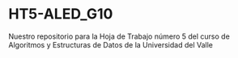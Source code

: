# HT5-ALED_G10
Nuestro repositorio para la Hoja de Trabajo número 5 del curso de Algoritmos y Estructuras de Datos de la Universidad del Valle
